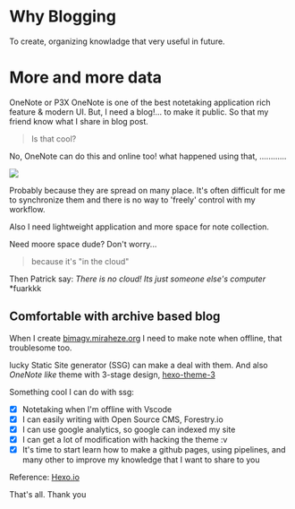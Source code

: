 # Why Blogging
To create, organizing knowladge that very useful in future.

# More and more data
OneNote or P3X OneNote is one of the best notetaking application rich feature & modern UI. But, I need a blog!... to make it public. So that my friend know what I share in blog post.

>Is that cool?

No, OneNote can do this and online too! what happened using that, ............

![](img/cloud.jpg)

Probably because they are spread on many place. It's often difficult for me to synchronize them and there is no way to 'freely' control with my workflow. 

Also I need lightweight application and more space for note collection.

Need moore space dude? Don't worry...

>because it's "in the cloud"

Then Patrick say: *There is no cloud! Its just someone else's computer* *fuarkkk

## Comfortable with archive based blog
When I create [bimagv.miraheze.org](https://bimagv.miraheze.org) I need to make note when offline, that troublesome too. 

lucky Static Site generator (SSG) can make a deal with them. And also *OneNote like* theme with 3-stage design, [hexo-theme-3](https://github.com/yelog/hexo-theme-3-hexo) 

Something cool I can do with ssg:

* [x] Notetaking when I'm offline with Vscode
* [x] I can easily writing with Open Source CMS, Forestry.io
* [x] I can use google analytics, so google can indexed my site
* [x] I can get a lot of modification with hacking the theme :v
* [x] It's time to start learn how to make a github pages, using pipelines, and many other to improve my knowledge that I want to share to you

Reference: [Hexo.io](https://hexo.io)

That's all. Thank you